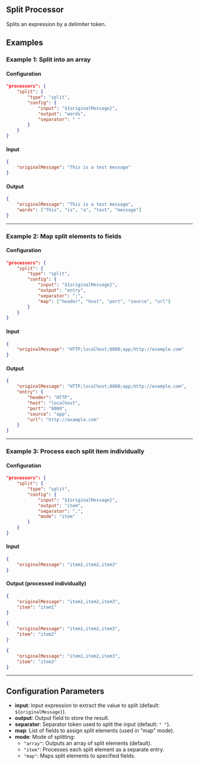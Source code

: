 ## Split Processor

Splits an expression by a delimiter token.

## Examples

### Example 1: Split into an array
#### Configuration
```json
"processors": {
	"split": {
		"type": "split",
		"config": {
			"input": "${originalMessage}",
			"output": "words",
			"separator": " "
		}
	}
}
```

#### Input
```json
{
	"originalMessage": "This is a test message"
}
```

#### Output
```json
{
	"originalMessage": "This is a test message",
	"words": ["This", "is", "a", "test", "message"]
}
```

---

### Example 2: Map split elements to fields
#### Configuration
```json
"processors": {
	"split": {
		"type": "split",
		"config": {
			"input": "${originalMessage}",
			"output": "entry",
			"separator": ";",
			"map": ["header", "host", "port", "source", "url"]
		}
	}
}
```

#### Input
```json
{
	"originalMessage": "HTTP;localhost;8080;app;http://example.com"
}
```

#### Output
```json
{
	"originalMessage": "HTTP;localhost;8080;app;http://example.com",
	"entry": {
		"header": "HTTP",
		"host": "localhost",
		"port": "8080",
		"source": "app",
		"url": "http://example.com"
	}
}
```

---

### Example 3: Process each split item individually
#### Configuration
```json
"processors": {
	"split": {
		"type": "split",
		"config": {
			"input": "${originalMessage}",
			"output": "item",
			"separator": ",",
			"mode": "item"
		}
	}
}
```

#### Input
```json
{
	"originalMessage": "item1,item2,item3"
}
```

#### Output (processed individually)
```json
{
	"originalMessage": "item1,item2,item3",
	"item": "item1"
}
```
```json
{
	"originalMessage": "item1,item2,item3",
	"item": "item2"
}
```
```json
{
	"originalMessage": "item1,item2,item3",
	"item": "item3"
}
```

---

## Configuration Parameters
* **input**: Input expression to extract the value to split (default: `${originalMessage}`).
* **output**: Output field to store the result.
* **separator**: Separator token used to split the input (default: `" "`).
* **map**: List of fields to assign split elements (used in "map" mode).
* **mode**: Mode of splitting:
  - `"array"`: Outputs an array of split elements (default).
  - `"item"`: Processes each split element as a separate entry.
  - `"map"`: Maps split elements to specified fields.
